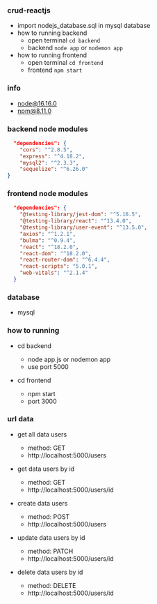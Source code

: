 ### crud-reactjs

- import nodejs_database.sql in mysql database
- how to running backend
  - open terminal `cd backend`
  - backend `node app` or `nodemon app`
- how to running frontend
  - open terminal `cd frontend`
  - frontend `npm start`

### info

- node@16.16.0
- npm@8.11.0

### backend node modules

```json
  "dependencies": {
    "cors": "^2.8.5",
    "express": "^4.18.2",
    "mysql2": "^2.3.3",
    "sequelize": "^6.26.0"
}
```

### frontend node modules

```json
  "dependencies": {
    "@testing-library/jest-dom": "^5.16.5",
    "@testing-library/react": "^13.4.0",
    "@testing-library/user-event": "^13.5.0",
    "axios": "^1.2.1",
    "bulma": "^0.9.4",
    "react": "^18.2.0",
    "react-dom": "^18.2.0",
    "react-router-dom": "^6.4.4",
    "react-scripts": "5.0.1",
    "web-vitals": "^2.1.4"
  }
```

### database

- mysql

### how to running

- cd backend

  - node app.js or nodemon app
  - use port 5000

- cd frontend
  - npm start
  - port 3000

### url data

- get all data users

  - method: GET
  - http://localhost:5000/users

- get data users by id

  - method: GET
  - http://localhost:5000/users/id

- create data users

  - method: POST
  - http://localhost:5000/users

- update data users by id

  - method: PATCH
  - http://localhost:5000/users/id

- delete data users by id
  - method: DELETE
  - http://localhost:5000/users/id
